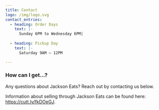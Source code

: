 ```yaml
---
title: Contact
logo: /img/logo.svg
contact_entries:
  - heading: Order Days
    text: |-
      Sunday 6PM to Wednesday 6PM|
      
  - heading: Pickup Day
    text: |-
      Saturday 9AM – 12PM

---
```

<h3 class="f4 b lh-title mb2">How can I get…?</h3>

Any questions about Jackson Eats? Reach out by contacting us below. 

Information about selling through Jackson Eats can be found here: https://cutt.ly/fkDOeGJ.